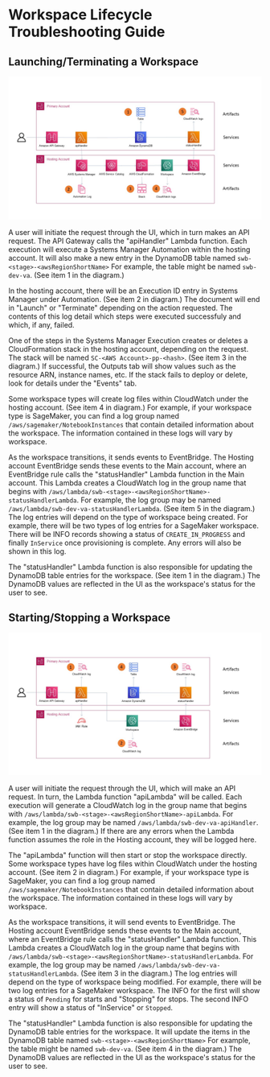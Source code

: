 # Workspace Lifecycle Troubleshooting Guide


## Launching/Terminating a Workspace

![Diagram 1 - worfklow for Launching/Terminating a workspace](./launch-terminate-workflow.jpg)

A user will initiate the request through the UI, which in turn makes an API request.  The API Gateway calls the "apiHandler" Lambda function.  Each execution will execute a Systems Manager Automation within the hosting account.  It will also make a new entry in the DynamoDB table named `swb-<stage>-<awsRegionShortName>` For example, the table might be named `swb-dev-va`.  (See item 1 in the diagram.)

In the hosting account, there will be an Execution ID entry in Systems Manager under Automation.  (See item 2 in diagram.)  The document will end in "Launch" or "Terminate" depending on the action requested.  The contents of this log detail which steps were executed successfuly and which, if any, failed.

One of the steps in the Systems Manager Execution creates or deletes a CloudFormation stack in the hosting account, depending on the request.  The stack will be named `SC-<AWS Account>-pp-<hash>`.  (See item 3 in the diagram.)  If successful, the Outputs tab will show values such as the resource ARN, instance names, etc.  If the stack fails to deploy or delete, look for details under the "Events" tab.

Some workspace types will create log files within CloudWatch under the hosting account.  (See item 4 in diagram.)  For example, if your workspace type is SageMaker, you can find a log group named `/aws/sagemaker/NotebookInstances` that contain detailed information about the workspace.  The information contained in these logs will vary by workspace.

As the workspace transitions, it sends events to EventBridge.  The Hosting account EventBridge sends these events to the Main account, where an EventBridge rule calls the "statusHandler" Lambda function in the Main account.  This Lambda creates a CloudWatch log in the group name that begins with `/aws/lambda/swb-<stage>-<awsRegionShortName>-statusHandlerLambda`.  For example, the log group may be named `/aws/lambda/swb-dev-va-statusHandlerLambda`.  (See item 5 in the diagram.)  The log entries will depend on the type of workspace being created.  For example, there will be two types of log entries for a SageMaker workspace.  There will be INFO records showing a status of `CREATE_IN_PROGRESS` and finally `InService` once provisioning is complete.  Any errors will also be shown in this log.

The "statusHandler" Lambda function is also responsible for updating the DynamoDB table entries for the workspace.  (See item 1 in the diagram.)  The DynamoDB values are reflected in the UI as the workspace's status for the user to see.


## Starting/Stopping a Workspace ##

![Diagram 2 - worfklow for Starting/Stopping a workspace](./start-stop-workflow.jpg)

A user will initiate the request through the UI, which will make an API request.  In turn, the Lambda function "apiLambda" will be called.  Each execution will generate a CloudWatch log in the group name that begins with `/aws/lambda/swb-<stage>-<awsRegionShortName>-apiLambda`.  For example, the log group may be named `/aws/lambda/swb-dev-va-apiHandler`.  (See item 1 in the diagram.)  If there are any errors when the Lambda function assumes the role in the Hosting account, they will be logged here.

The "apiLambda" function will then start or stop the workspace directly.  Some workspace types have log files within CloudWatch under the hosting account.  (See item 2 in diagram.)  For example, if your workspace type is SageMaker, you can find a log group named `/aws/sagemaker/NotebookInstances` that contain detailed information about the workspace.  The information contained in these logs will vary by workspace.

As the workspace transitions, it will send events to EventBridge.  The Hosting account EventBridge sends these events to the Main account, where an EventBridge rule calls the "statusHandler" Lambda function.  This Lambda creates a CloudWatch log in the group name that begins with `/aws/lambda/swb-<stage>-<awsRegionShortName>-statusHandlerLambda`.  For example, the log group may be named `/aws/lambda/swb-dev-va-statusHandlerLambda`.  (See item 3 in the diagram.)  The log entries will depend on the type of workspace being modified.  For example, there will be two log entries for a SageMaker workspace.  The INFO for the first will show a status of `Pending` for starts and "Stopping" for stops.  The second INFO entry will show a status of "InService" or `Stopped`.

The "statusHandler" Lambda function is also responsible for updating the DynamoDB table entries for the workspace.  It will update the items in the DynamoDB table named `swb-<stage>-<awsRegionShortName>` For example, the table might be named `swb-dev-va`.  (See item 4 in the diagram.)  The DynamoDB values are reflected in the UI as the workspace's status for the user to see.
